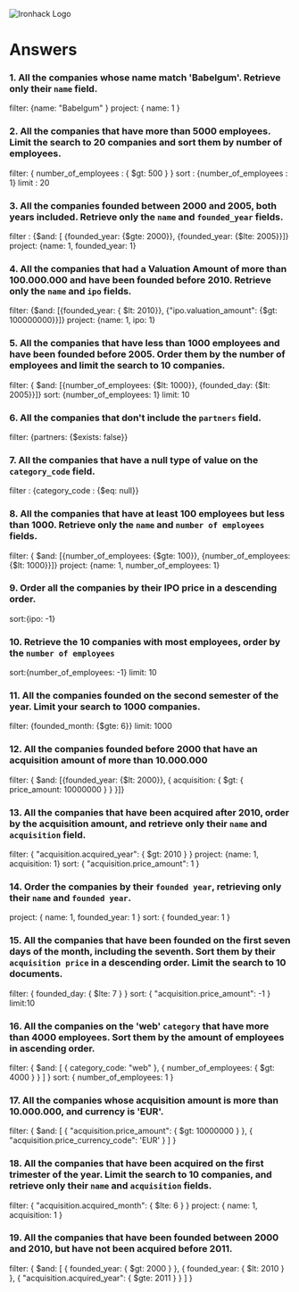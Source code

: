 ![Ironhack Logo](https://i.imgur.com/1QgrNNw.png)

# Answers

### 1. All the companies whose name match 'Babelgum'. Retrieve only their `name` field.

filter: {name: "Babelgum" }
project: { name: 1 }

### 2. All the companies that have more than 5000 employees. Limit the search to 20 companies and sort them by **number of employees**.

filter: { number_of_employees : { $gt: 500 } }
sort : {number_of_employees : 1}
limit : 20

### 3. All the companies founded between 2000 and 2005, both years included. Retrieve only the `name` and `founded_year` fields.

filter : {$and: [ {founded_year: {$gte: 2000}}, {founded_year: {$lte: 2005}}]}
project: {name: 1, founded_year: 1}

### 4. All the companies that had a Valuation Amount of more than 100.000.000 and have been founded before 2010. Retrieve only the `name` and `ipo` fields.

filter: {$and: [{founded_year: { $lt: 2010}}, {"ipo.valuation_amount": {$gt: 100000000}}]}
project: {name: 1, ipo: 1}

### 5. All the companies that have less than 1000 employees and have been founded before 2005. Order them by the number of employees and limit the search to 10 companies.

filter: { $and: [{number_of_employees: {$lt: 1000}}, {founded_day: {$lt: 2005}}]}
sort: {number_of_employees: 1}
limit: 10

### 6. All the companies that don't include the `partners` field.

filter: {partners: {$exists: false}}

### 7. All the companies that have a null type of value on the `category_code` field.

filter : {category_code : {$eq: null}}

### 8. All the companies that have at least 100 employees but less than 1000. Retrieve only the `name` and `number of employees` fields.

filter: { $and: [{number_of_employees: {$gte: 100}}, {number_of_employees: {$lt: 1000}}]}
project: {name: 1, number_of_employees: 1}

### 9. Order all the companies by their IPO price in a descending order.

sort:{ipo: -1}

### 10. Retrieve the 10 companies with most employees, order by the `number of employees`

sort:{number_of_employees: -1}
limit: 10

### 11. All the companies founded on the second semester of the year. Limit your search to 1000 companies.

filter: {founded_month: {$gte: 6}}
limit: 1000

### 12. All the companies founded before 2000 that have an acquisition amount of more than 10.000.000

filter: { $and: [{founded_year: {$lt: 2000}}, { acquisition: { $gt: { price_amount: 10000000 } } }]}

### 13. All the companies that have been acquired after 2010, order by the acquisition amount, and retrieve only their `name` and `acquisition` field.

filter: { "acquisition.acquired_year": { $gt: 2010 } }
project: {name: 1, acquisition: 1}
sort: { "acquisition.price_amount": 1 }

### 14. Order the companies by their `founded year`, retrieving only their `name` and `founded year`.

project: { name: 1, founded_year: 1 }
sort: { founded_year: 1 }

### 15. All the companies that have been founded on the first seven days of the month, including the seventh. Sort them by their `acquisition price` in a descending order. Limit the search to 10 documents.

filter: { founded_day: { $lte: 7 } }
sort: { "acquisition.price_amount": -1 }
limit:10

### 16. All the companies on the 'web' `category` that have more than 4000 employees. Sort them by the amount of employees in ascending order.

filter: { $and: [ { category_code: "web" }, { number_of_employees: { $gt: 4000 } } ] }
sort: { number_of_employees: 1 }

### 17. All the companies whose acquisition amount is more than 10.000.000, and currency is 'EUR'.

filter: { $and: [ { "acquisition.price_amount": { $gt: 10000000 } }, { "acquisition.price_currency_code": 'EUR' } ] }

### 18. All the companies that have been acquired on the first trimester of the year. Limit the search to 10 companies, and retrieve only their `name` and `acquisition` fields.

filter: { "acquisition.acquired_month": { $lte: 6 } }
project: { name: 1, acquisition: 1 }

### 19. All the companies that have been founded between 2000 and 2010, but have not been acquired before 2011.

filter: { $and: [ { founded_year: { $gt: 2000 } }, { founded_year: { $lt: 2010 } }, { "acquisition.acquired_year": { $gte: 2011 } } ] }
